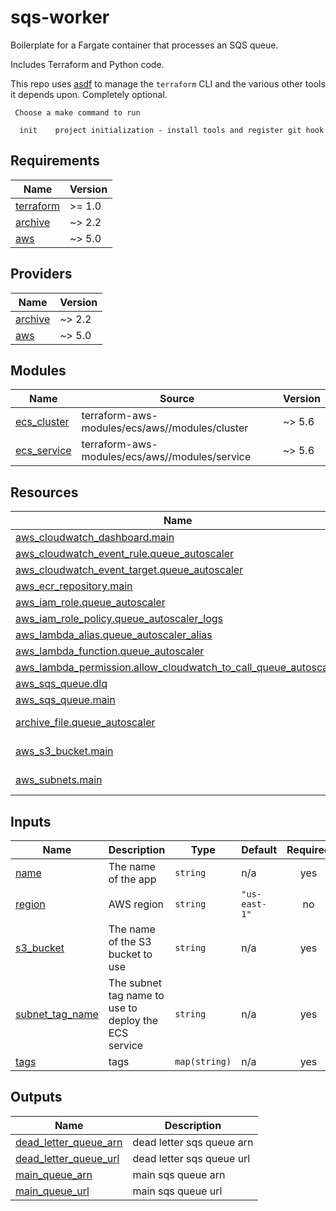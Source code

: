 # sqs-worker

Boilerplate for a Fargate container that processes an SQS queue.

Includes Terraform and Python code.

This repo uses [asdf](https://asdf-vm.com/) to manage the `terraform` CLI and the various other tools it depends upon. Completely optional.

```
 Choose a make command to run

  init    project initialization - install tools and register git hook
```

<!-- BEGINNING OF PRE-COMMIT-TERRAFORM DOCS HOOK -->
## Requirements

| Name | Version |
|------|---------|
| <a name="requirement_terraform"></a> [terraform](#requirement\_terraform) | >= 1.0 |
| <a name="requirement_archive"></a> [archive](#requirement\_archive) | ~> 2.2 |
| <a name="requirement_aws"></a> [aws](#requirement\_aws) | ~> 5.0 |

## Providers

| Name | Version |
|------|---------|
| <a name="provider_archive"></a> [archive](#provider\_archive) | ~> 2.2 |
| <a name="provider_aws"></a> [aws](#provider\_aws) | ~> 5.0 |

## Modules

| Name | Source | Version |
|------|--------|---------|
| <a name="module_ecs_cluster"></a> [ecs\_cluster](#module\_ecs\_cluster) | terraform-aws-modules/ecs/aws//modules/cluster | ~> 5.6 |
| <a name="module_ecs_service"></a> [ecs\_service](#module\_ecs\_service) | terraform-aws-modules/ecs/aws//modules/service | ~> 5.6 |

## Resources

| Name | Type |
|------|------|
| [aws_cloudwatch_dashboard.main](https://registry.terraform.io/providers/hashicorp/aws/latest/docs/resources/cloudwatch_dashboard) | resource |
| [aws_cloudwatch_event_rule.queue_autoscaler](https://registry.terraform.io/providers/hashicorp/aws/latest/docs/resources/cloudwatch_event_rule) | resource |
| [aws_cloudwatch_event_target.queue_autoscaler](https://registry.terraform.io/providers/hashicorp/aws/latest/docs/resources/cloudwatch_event_target) | resource |
| [aws_ecr_repository.main](https://registry.terraform.io/providers/hashicorp/aws/latest/docs/resources/ecr_repository) | resource |
| [aws_iam_role.queue_autoscaler](https://registry.terraform.io/providers/hashicorp/aws/latest/docs/resources/iam_role) | resource |
| [aws_iam_role_policy.queue_autoscaler_logs](https://registry.terraform.io/providers/hashicorp/aws/latest/docs/resources/iam_role_policy) | resource |
| [aws_lambda_alias.queue_autoscaler_alias](https://registry.terraform.io/providers/hashicorp/aws/latest/docs/resources/lambda_alias) | resource |
| [aws_lambda_function.queue_autoscaler](https://registry.terraform.io/providers/hashicorp/aws/latest/docs/resources/lambda_function) | resource |
| [aws_lambda_permission.allow_cloudwatch_to_call_queue_autoscaler](https://registry.terraform.io/providers/hashicorp/aws/latest/docs/resources/lambda_permission) | resource |
| [aws_sqs_queue.dlq](https://registry.terraform.io/providers/hashicorp/aws/latest/docs/resources/sqs_queue) | resource |
| [aws_sqs_queue.main](https://registry.terraform.io/providers/hashicorp/aws/latest/docs/resources/sqs_queue) | resource |
| [archive_file.queue_autoscaler](https://registry.terraform.io/providers/hashicorp/archive/latest/docs/data-sources/file) | data source |
| [aws_s3_bucket.main](https://registry.terraform.io/providers/hashicorp/aws/latest/docs/data-sources/s3_bucket) | data source |
| [aws_subnets.main](https://registry.terraform.io/providers/hashicorp/aws/latest/docs/data-sources/subnets) | data source |

## Inputs

| Name | Description | Type | Default | Required |
|------|-------------|------|---------|:--------:|
| <a name="input_name"></a> [name](#input\_name) | The name of the app | `string` | n/a | yes |
| <a name="input_region"></a> [region](#input\_region) | AWS region | `string` | `"us-east-1"` | no |
| <a name="input_s3_bucket"></a> [s3\_bucket](#input\_s3\_bucket) | The name of the S3 bucket to use | `string` | n/a | yes |
| <a name="input_subnet_tag_name"></a> [subnet\_tag\_name](#input\_subnet\_tag\_name) | The subnet tag name to use to deploy the ECS service | `string` | n/a | yes |
| <a name="input_tags"></a> [tags](#input\_tags) | tags | `map(string)` | n/a | yes |

## Outputs

| Name | Description |
|------|-------------|
| <a name="output_dead_letter_queue_arn"></a> [dead\_letter\_queue\_arn](#output\_dead\_letter\_queue\_arn) | dead letter sqs queue arn |
| <a name="output_dead_letter_queue_url"></a> [dead\_letter\_queue\_url](#output\_dead\_letter\_queue\_url) | dead letter sqs queue url |
| <a name="output_main_queue_arn"></a> [main\_queue\_arn](#output\_main\_queue\_arn) | main sqs queue arn |
| <a name="output_main_queue_url"></a> [main\_queue\_url](#output\_main\_queue\_url) | main sqs queue url |
<!-- END OF PRE-COMMIT-TERRAFORM DOCS HOOK -->
